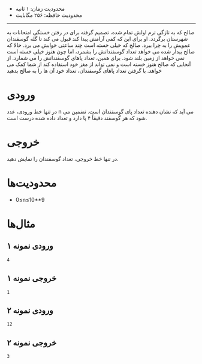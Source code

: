 -   محدودیت زمان: ۱ ثانیه
-   محدودیت حافظه: ۲۵۶ مگابایت

* * *

صالح که به تازگی ترم اولش تمام شده، تصمیم گرفته برای در رفتن خستگی امتحانات به شهرستان برگردد. او برای این که کمی آرامش پیدا کند قبول می کند تا گله گوسفندان عمویش را به چرا ببرد. صالح که خیلی خسته است چند ساعتی خوابش می برد. حالا که صالح بیدار شده می خواهد تعداد گوسفندانش را بشمرد، اما چون هنوز خیلی خسته است نمی خواهد از زمین بلند شود. برای همین، تعداد پاهای گوسفندانش را می شمارد. از آنجایی که صالح هنوز خسته است و نمی تواند از مغز خود استفاده کند از شما کمک می خواهد. با گرفتن تعداد پاهای گوسفندان، تعداد خود آن ها را به صالح بدهید

# ورودی

در تنها خط ورودی، عدد n می آید که نشان دهنده تعداد پای گوسفندان است. تضمین می شود که هر گوسفند دقیقاً ۴ پا دارد و تعداد داده شده درست است.

# خروجی

در تنها خط خروجی، تعداد گوسفندان را نمایش دهید.

# محدودیت‌ها

-   0≤n≤10**9

# مثال‌ها

## ورودی نمونه ۱

    4
    

## خروجی نمونه ۱

    1
    

## ورودی نمونه ۲

    12


## خروجی نمونه ۲

    3